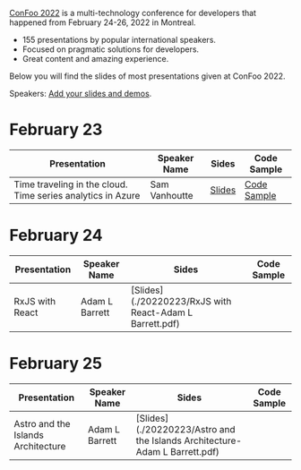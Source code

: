[ConFoo 2022](https://www.confoo.ca/en/2022) is a multi-technology conference for developers that happened from February 24-26, 2022 in Montreal.

- 155 presentations by popular international speakers.
- Focused on pragmatic solutions for developers.
- Great content and amazing experience.

Below you will find the slides of most presentations given at ConFoo 2022.

Speakers: [Add your slides and demos](CONTRIBUTING.md).


# February 23

| Presentation | Speaker Name  | Sides   | Code Sample |
|--------------|---------------|---------|-------------|
| Time traveling in the cloud. Time series analytics in Azure | Sam Vanhoutte  | [Slides](20220223/azure_time_series-sam-vanhoutte.pdf)   | [Code Sample](https://github.com/samvanhoutte/azure-time-travel) |


# February 24

| Presentation | Speaker Name  | Sides   | Code Sample |
|--------------|---------------|---------|-------------|
| RxJS with React | Adam L Barrett  | [Slides](./20220223/RxJS with React-Adam L Barrett.pdf)   | |

# February 25

| Presentation | Speaker Name  | Sides   | Code Sample |
|--------------|---------------|---------|-------------|
| Astro and the Islands Architecture | Adam L Barrett  | [Slides](./20220223/Astro and the Islands Architecture-Adam L Barrett.pdf)   | |
